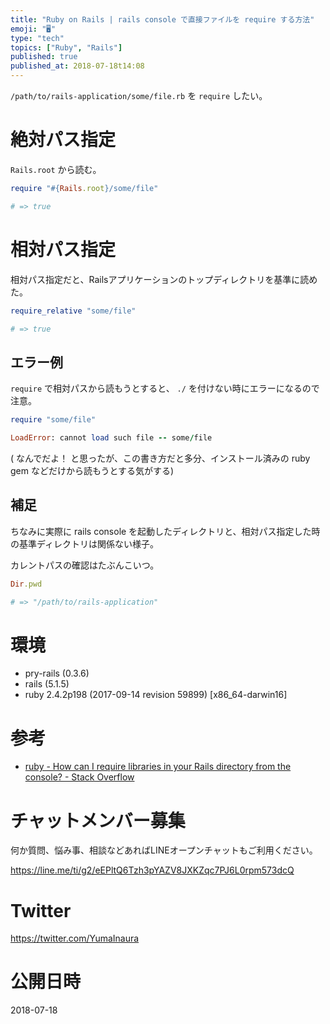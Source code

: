 ```yaml
---
title: "Ruby on Rails | rails console で直接ファイルを require する方法"
emoji: "🖥"
type: "tech"
topics: ["Ruby", "Rails"]
published: true
published_at: 2018-07-18t14:08
---
```


`/path/to/rails-application/some/file.rb` を `require` したい。

# 絶対パス指定

`Rails.root` から読む。

```rb
require "#{Rails.root}/some/file"

# => true
```

# 相対パス指定

相対パス指定だと、Railsアプリケーションのトップディレクトリを基準に読めた。

```rb
require_relative "some/file"

# => true
```

## エラー例 

`require` で相対パスから読もうとすると、 `./` を付けない時にエラーになるので注意。

```rb
require "some/file"

LoadError: cannot load such file -- some/file
```

( なんでだよ！ と思ったが、この書き方だと多分、インストール済みの ruby gem などだけから読もうとする気がする)


## 補足

ちなみに実際に rails console を起動したディレクトリと、相対パス指定した時の基準ディレクトリは関係ない様子。

カレントパスの確認はたぶんこいつ。

```rb
Dir.pwd

# => "/path/to/rails-application"
```

# 環境

- pry-rails (0.3.6)
- rails (5.1.5)
- ruby 2.4.2p198 (2017-09-14 revision 59899) [x86_64-darwin16]
 
# 参考

- [ruby - How can I require libraries in your Rails directory from the console? - Stack Overflow](https://stackoverflow.com/questions/4609577/how-can-i-require-libraries-in-your-rails-directory-from-the-console)








<!-- Update From Qiita API -->

# チャットメンバー募集


何か質問、悩み事、相談などあればLINEオープンチャットもご利用ください。

https://line.me/ti/g2/eEPltQ6Tzh3pYAZV8JXKZqc7PJ6L0rpm573dcQ





# Twitter


https://twitter.com/YumaInaura


<!-- Update From Qiita API -->



# 公開日時

2018-07-18
